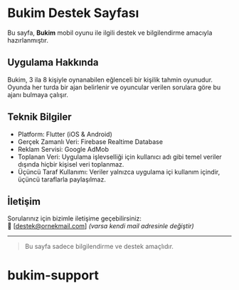 # Bukim Destek Sayfası

Bu sayfa, **Bukim** mobil oyunu ile ilgili destek ve bilgilendirme amacıyla hazırlanmıştır.

## Uygulama Hakkında

Bukim, 3 ila 8 kişiyle oynanabilen eğlenceli bir kişilik tahmin oyunudur. Oyunda her turda bir ajan belirlenir ve oyuncular verilen sorulara göre bu ajanı bulmaya çalışır.

## Teknik Bilgiler

- Platform: Flutter (iOS & Android)
- Gerçek Zamanlı Veri: Firebase Realtime Database
- Reklam Servisi: Google AdMob
- Toplanan Veri: Uygulama işlevselliği için kullanıcı adı gibi temel veriler dışında hiçbir kişisel veri toplanmaz.
- Üçüncü Taraf Kullanımı: Veriler yalnızca uygulama içi kullanım içindir, üçüncü taraflarla paylaşılmaz.

## İletişim

Sorularınız için bizimle iletişime geçebilirsiniz:  
📧 [destek@ornekmail.com] *(varsa kendi mail adresinle değiştir)*

---

> Bu sayfa sadece bilgilendirme ve destek amaçlıdır.
# bukim-support
